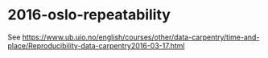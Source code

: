 2016-oslo-repeatability
=======================

See https://www.ub.uio.no/english/courses/other/data-carpentry/time-and-place/Reproducibility-data-carpentry2016-03-17.html
